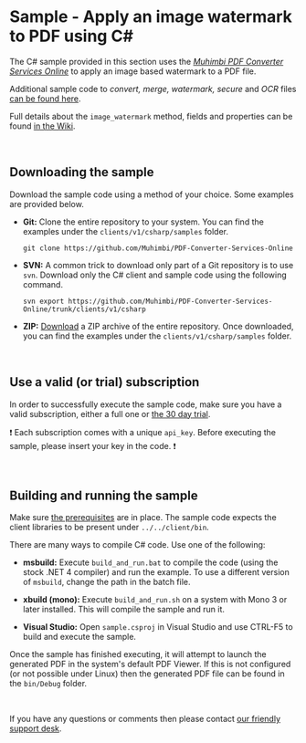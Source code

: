 # Sample - Apply an image watermark to PDF using C#

The C# sample provided in this section uses the [*Muhimbi PDF Converter Services Online*](https://github.com/Muhimbi/PDF-Converter-Services-Online) to apply an image based watermark to a PDF file. 

Additional sample code to *convert, merge, watermark, secure* and *OCR* files [can be found here](../).

Full details about the `image_watermark` method, fields and properties can be found [in the Wiki](https://github.com/Muhimbi/PDF-Converter-Services-Online/wiki/API:-image_watermark).

<br>

## Downloading the sample

Download the sample code using a method of your choice. Some examples are provided below.

- **Git:** Clone the entire repository to your system. You can find the examples under the `clients/v1/csharp/samples` folder.<br>
   
     `git clone https://github.com/Muhimbi/PDF-Converter-Services-Online`

- **SVN:** A common trick to download only part of a Git repository  is to use `svn`. Download only the C# client and sample code using the following command.<br>

     `svn export https://github.com/Muhimbi/PDF-Converter-Services-Online/trunk/clients/v1/csharp`

- **ZIP:** [Download](https://github.com/Muhimbi/PDF-Converter-Services-Online/zipball/master/) a ZIP archive of the entire repository. Once downloaded, you can find the examples under the `clients/v1/csharp/samples` folder.

<br>

## Use a valid (or trial) subscription

In order to successfully execute the sample code, make sure you have a valid subscription, either a full one or [the 30 day trial](https://support.muhimbi.com/hc/en-us/articles/115002816048-Getting-started-with-the-PDF-Converter-Services-Online).

:exclamation: Each subscription comes with a unique `api_key`. Before executing the sample, please insert your key in the code. :exclamation:


<br>

## Building and running the sample

Make sure [the prerequisites](https://github.com/Muhimbi/PDF-Converter-Services-Online/tree/master/clients/v1/csharp#prerequisites) are in place. The sample code expects the client libraries to be present under `../../client/bin`.

There are many ways to compile C# code. Use one of the following:

- **msbuild:** Execute `build_and_run.bat` to compile the code (using the stock .NET 4 compiler) and run the example. To use a different version of `msbuild`, change the path in the batch file.

- **xbuild (mono):** Execute `build_and_run.sh` on a system with Mono 3 or later installed. This will compile the sample and run it.

- **Visual Studio:** Open `sample.csproj` in Visual Studio and use CTRL-F5 to build and execute the sample.

Once the sample has finished executing, it will attempt to launch the generated PDF in the system's default PDF Viewer. If this is not configured (or not possible under Linux) then the generated PDF file can be found in the `bin/Debug` folder.

<br>

If you have any questions or comments then please contact [our friendly support desk](http://www.muhimbi-online.com/contact).
